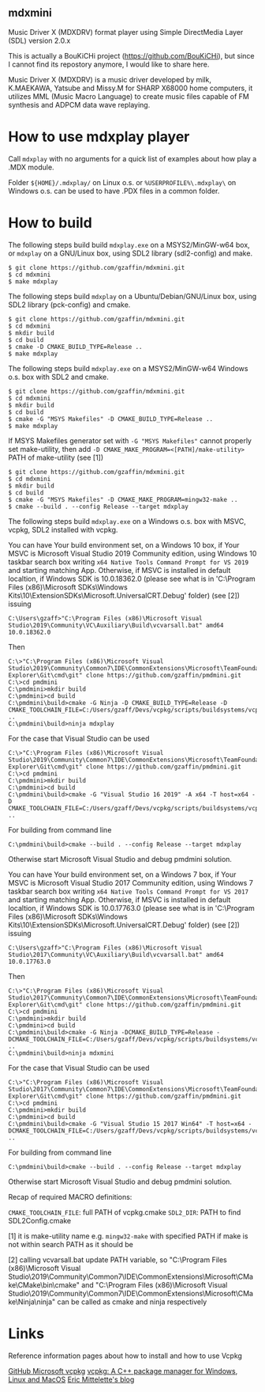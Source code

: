 ## mdxmini
Music Driver X (MDXDRV) format player using Simple DirectMedia Layer (SDL) version 2.0.x

This is actually a BouKiCHi project (https://github.com/BouKiCHi), but since I cannot find its repostory anymore, I would like to share here.

Music Driver X (MDXDRV) is a music driver developed by milk, K.MAEKAWA, Yatsube and Missy.M for SHARP X68000 home computers, it utilizes MML (Music Macro Language) to create music files capable of FM synthesis and ADPCM data wave replaying.

# How to use mdxplay player

Call `mdxplay` with no arguments for a quick list of examples about how play a .MDX module.

Folder `${HOME}/.mdxplay/` on Linux o.s. or `%USERPROFILE%\.mdxplay\` on Windows o.s. can be used to have .PDX files in a common folder.

# How to build

The following steps build build `mdxplay.exe` on a MSYS2/MinGW-w64 box, or `mdxplay` on a GNU/Linux box, using SDL2 library (sdl2-config) and make.

```shell/bash shell
$ git clone https://github.com/gzaffin/mdxmini.git
$ cd mdxmini
$ make mdxplay
```

The following steps build `mdxplay` on a Ubuntu/Debian/GNU/Linux box, using SDL2 library (pck-config) and cmake.

```GNU/linux bash
$ git clone https://github.com/gzaffin/mdxmini.git
$ cd mdxmini
$ mkdir build
$ cd build
$ cmake -D CMAKE_BUILD_TYPE=Release ..
$ make mdxplay
```

The following steps build `mdxplay.exe` on a MSYS2/MinGW-w64 Windows o.s. box with SDL2 and cmake.

```msys2/mingw bash
$ git clone https://github.com/gzaffin/mdxmini.git
$ cd mdxmini
$ mkdir build
$ cd build
$ cmake -G "MSYS Makefiles" -D CMAKE_BUILD_TYPE=Release ..
$ make mdxplay
```

If MSYS Makefiles generator set with `-G "MSYS Makefiles"` cannot properly set make-utility,
then add `-D CMAKE_MAKE_PROGRAM=<[PATH]/make-utility>` PATH of make-utility (see [1])

```windows command-line interface
$ git clone https://github.com/gzaffin/mdxmini.git
$ cd mdxmini
$ mkdir build
$ cd build
$ cmake -G "MSYS Makefiles" -D CMAKE_MAKE_PROGRAM=mingw32-make ..
$ cmake --build . --config Release --target mdxplay
```

The following steps build `mdxplay.exe` on a Windows o.s. box with MSVC, vcpkg, SDL2 installed with vcpkg.

You can have Your build environment set, on a Windows 10 box, if Your MSVC is Microsoft Visual Studio 2019 Community edition, using Windows 10 taskbar search box writing `x64 Native Tools Command Prompt for VS 2019` and starting matching App.
Otherwise, if MSVC is installed in default localtion, if Windows SDK is 10.0.18362.0 (please see what is in 'C:\Program Files (x86)\Microsoft SDKs\Windows Kits\10\ExtensionSDKs\Microsoft.UniversalCRT.Debug' folder) (see [2]) issuing

```windows command-line interface
C:\Users\gzaff>"C:\Program Files (x86)\Microsoft Visual Studio\2019\Community\VC\Auxiliary\Build\vcvarsall.bat" amd64 10.0.18362.0
```

Then

```windows command-line interface
C:\>"C:\Program Files (x86)\Microsoft Visual Studio\2019\Community\Common7\IDE\CommonExtensions\Microsoft\TeamFoundation\Team Explorer\Git\cmd\git" clone https://github.com/gzaffin/pmdmini.git
C:\>cd pmdmini
C:\pmdmini>mkdir build
C:\pmdmini>cd build
C:\pmdmini\build>cmake -G Ninja -D CMAKE_BUILD_TYPE=Release -D CMAKE_TOOLCHAIN_FILE=C:/Users/gzaff/Devs/vcpkg/scripts/buildsystems/vcpkg.cmake ..
C:\pmdmini\build>ninja mdxplay
```

For the case that Visual Studio can be used

```windows command-line interface
C:\>"C:\Program Files (x86)\Microsoft Visual Studio\2019\Community\Common7\IDE\CommonExtensions\Microsoft\TeamFoundation\Team Explorer\Git\cmd\git" clone https://github.com/gzaffin/pmdmini.git
C:\>cd pmdmini
C:\pmdmini>mkdir build
C:\pmdmini>cd build
C:\pmdmini\build>cmake -G "Visual Studio 16 2019" -A x64 -T host=x64 -D CMAKE_TOOLCHAIN_FILE=C:/Users/gzaff/Devs/vcpkg/scripts/buildsystems/vcpkg.cmake ..
```

For building from command line

```windows command-line interface
C:\pmdmini\build>cmake --build . --config Release --target mdxplay
```

Otherwise start Microsoft Visual Studio and debug pmdmini solution.

You can have Your build environment set, on a Windows 7 box, if Your MSVC is Microsoft Visual Studio 2017 Community edition, using Windows 7 taskbar search box writing `x64 Native Tools Command Prompt for VS 2017` and starting matching App.
Otherwise, if MSVC is installed in default localtion, if Windows SDK is 10.0.17763.0 (please see what is in 'C:\Program Files (x86)\Microsoft SDKs\Windows Kits\10\ExtensionSDKs\Microsoft.UniversalCRT.Debug' folder) (see [2]) issuing

```windows command-line interface
C:\Users\gzaff>"C:\Program Files (x86)\Microsoft Visual Studio\2017\Community\VC\Auxiliary\Build\vcvarsall.bat" amd64 10.0.17763.0
```

Then

```windows command-line interface
C:\>"C:\Program Files (x86)\Microsoft Visual Studio\2017\Community\Common7\IDE\CommonExtensions\Microsoft\TeamFoundation\Team Explorer\Git\cmd\git" clone https://github.com/gzaffin/pmdmini.git
C:\>cd pmdmini
C:\pmdmini>mkdir build
C:\pmdmini>cd build
C:\pmdmini\build>cmake -G Ninja -DCMAKE_BUILD_TYPE=Release -DCMAKE_TOOLCHAIN_FILE=C:/Users/gzaff/Devs/vcpkg/scripts/buildsystems/vcpkg.cmake ..
C:\pmdmini\build>ninja mdxmini
```

For the case that Visual Studio can be used

```windows command-line interface
C:\>"C:\Program Files (x86)\Microsoft Visual Studio\2017\Community\Common7\IDE\CommonExtensions\Microsoft\TeamFoundation\Team Explorer\Git\cmd\git" clone https://github.com/gzaffin/pmdmini.git
C:\>cd pmdmini
C:\pmdmini>mkdir build
C:\pmdmini>cd build
C:\pmdmini\build>cmake -G "Visual Studio 15 2017 Win64" -T host=x64 -DCMAKE_TOOLCHAIN_FILE=C:/Users/gzaff/Devs/vcpkg/scripts/buildsystems/vcpkg.cmake ..
```

For building from command line

```windows command-line interface
C:\pmdmini\build>cmake --build . --config Release --target mdxplay
```

Otherwise start Microsoft Visual Studio and debug pmdmini solution.

Recap of required MACRO definitions:

`CMAKE_TOOLCHAIN_FILE`: full PATH of vcpkg.cmake
`SDL2_DIR`: PATH to find SDL2Config.cmake

[1]
it is make-utility name e.g. `mingw32-make` with specified PATH if make is not within search PATH as it should be

[2]
calling vcvarsall.bat update PATH variable, so "C:\Program Files (x86)\Microsoft Visual Studio\2019\Community\Common7\IDE\CommonExtensions\Microsoft\CMake\CMake\bin\cmake" and "C:\Program Files (x86)\Microsoft Visual Studio\2019\Community\Common7\IDE\CommonExtensions\Microsoft\CMake\Ninja\ninja" can be called as cmake and ninja respectively

# Links
Reference information pages about how to install and how to use Vcpkg

[GitHub Microsoft vcpkg](https://github.com/Microsoft/vcpkg)
[vcpkg: A C++ package manager for Windows, Linux and MacOS](https://docs.microsoft.com/en-us/cpp/build/vcpkg?view=vs-2019)
[Eric Mittelette's blog](https://devblogs.microsoft.com/cppblog/vcpkg-a-tool-to-acquire-and-build-c-open-source-libraries-on-windows/)
